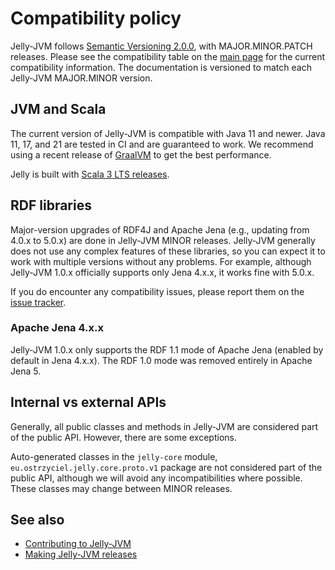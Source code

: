 # Compatibility policy

Jelly-JVM follows [Semantic Versioning 2.0.0](https://semver.org/), with MAJOR.MINOR.PATCH releases. Please see the compatibility table on the [main page](index.md) for the current compatibility information. The documentation is versioned to match each Jelly-JVM MAJOR.MINOR version.

## JVM and Scala

The current version of Jelly-JVM is compatible with Java 11 and newer. Java 11, 17, and 21 are tested in CI and are guaranteed to work. We recommend using a recent release of [GraalVM](https://www.graalvm.org/) to get the best performance.

Jelly is built with [Scala 3 LTS releases](https://www.scala-lang.org/blog/2022/08/17/long-term-compatibility-plans.html).

## RDF libraries

Major-version upgrades of RDF4J and Apache Jena (e.g., updating from 4.0.x to 5.0.x) are done in Jelly-JVM MINOR releases. Jelly-JVM generally does not use any complex features of these libraries, so you can expect it to work with multiple versions without any problems. For example, although Jelly-JVM 1.0.x officially supports only Jena 4.x.x, it works fine with 5.0.x.

If you do encounter any compatibility issues, please report them on the [issue tracker](https://github.com/Jelly-RDF/jelly-jvm/issues).

### Apache Jena 4.x.x

Jelly-JVM 1.0.x only supports the RDF 1.1 mode of Apache Jena (enabled by default in Jena 4.x.x). The RDF 1.0 mode was removed entirely in Apache Jena 5.

## Internal vs external APIs

Generally, all public classes and methods in Jelly-JVM are considered part of the public API. However, there are some exceptions.

Auto-generated classes in the `jelly-core` module, `eu.ostrzyciel.jelly.core.proto.v1` package are not considered part of the public API, although we will avoid any incompatibilities where possible. These classes may change between MINOR releases.

## See also

- [Contributing to Jelly-JVM](../contributing.md)
- [Making Jelly-JVM releases](../dev/releases.md)
